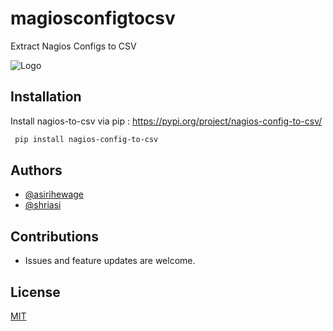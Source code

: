 # magiosconfigtocsv
Extract Nagios Configs to CSV

![Logo](res/logo.jpg)

## Installation

Install nagios-to-csv via pip : https://pypi.org/project/nagios-config-to-csv/

```bash
 pip install nagios-config-to-csv
```

## Authors

- [@asirihewage](https://github.com/asirihewage)
- [@shriasi](https://github.com/shriasi)

## Contributions
- Issues and feature updates are welcome.


## License
[MIT](https://choosealicense.com/licenses/mit/)
